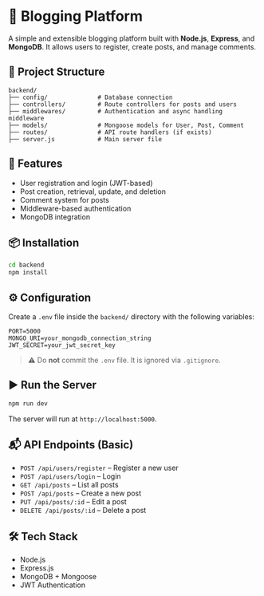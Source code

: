 # 📝 Blogging Platform

A simple and extensible blogging platform built with **Node.js**, **Express**, and **MongoDB**. It allows users to register, create posts, and manage comments.

## 📁 Project Structure

```
backend/
├── config/              # Database connection
├── controllers/         # Route controllers for posts and users
├── middlewares/         # Authentication and async handling middleware
├── models/              # Mongoose models for User, Post, Comment
├── routes/              # API route handlers (if exists)
├── server.js            # Main server file
```

## 🚀 Features

- User registration and login (JWT-based)
- Post creation, retrieval, update, and deletion
- Comment system for posts
- Middleware-based authentication
- MongoDB integration

## 📦 Installation

```bash
cd backend
npm install
```

## ⚙️ Configuration

Create a `.env` file inside the `backend/` directory with the following variables:

```
PORT=5000
MONGO_URI=your_mongodb_connection_string
JWT_SECRET=your_jwt_secret_key
```

> ⚠️ Do **not** commit the `.env` file. It is ignored via `.gitignore`.

## ▶️ Run the Server

```bash
npm run dev
```

The server will run at `http://localhost:5000`.

## 📬 API Endpoints (Basic)

- `POST /api/users/register` – Register a new user
- `POST /api/users/login` – Login
- `GET /api/posts` – List all posts
- `POST /api/posts` – Create a new post
- `PUT /api/posts/:id` – Edit a post
- `DELETE /api/posts/:id` – Delete a post

## 🛠 Tech Stack

- Node.js
- Express.js
- MongoDB + Mongoose
- JWT Authentication